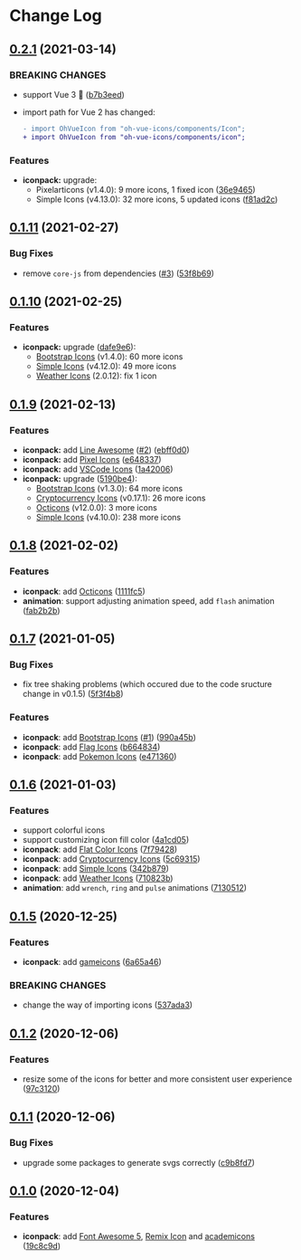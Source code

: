 # Change Log

## [0.2.1](https://github.com/Renovamen/oh-vue-icons/compare/v0.1.11...v0.2.1) (2021-03-14)

### BREAKING CHANGES

- support Vue 3 🎉 ([b7b3eed](https://github.com/Renovamen/oh-vue-icons/commit/b7b3eedf400248aeeb18494ff259faec8bb523ab))
- import path for Vue 2 has changed:

  ```diff
  - import OhVueIcon from "oh-vue-icons/components/Icon";
  + import OhVueIcon from "oh-vue-icons/components/icon";
  ```

### Features

- **iconpack:** upgrade:
  - Pixelarticons (v1.4.0): 9 more icons, 1 fixed icon ([36e9465](https://github.com/Renovamen/oh-vue-icons/commit/36e946528fc490b79876567e3631de69e3029c95))
  - Simple Icons (v4.13.0): 32 more icons, 5 updated icons ([f81ad2c](https://github.com/Renovamen/oh-vue-icons/commit/f81ad2c3ec91d274a3df5897aa254c1f7d8c7343))


## [0.1.11](https://github.com/Renovamen/oh-vue-icons/compare/v0.1.10...v0.1.11) (2021-02-27)

### Bug Fixes

- remove `core-js` from dependencies ([#3](https://github.com/Renovamen/oh-vue-icons/issues/3)) ([53f8b69](https://github.com/Renovamen/oh-vue-icons/commit/53f8b69c4213f27128664eba64be66bd98c3daba))


## [0.1.10](https://github.com/Renovamen/oh-vue-icons/compare/v0.1.9...v0.1.10) (2021-02-25)

### Features

- **iconpack:** upgrade ([dafe9e6](https://github.com/Renovamen/oh-vue-icons/commit/dafe9e6dd21c81b9e204cce76324421e2ceff49c)):
  - [Bootstrap Icons](https://icons.getbootstrap.com/) (v1.4.0): 60 more icons
  - [Simple Icons](https://simpleicons.org/) (v4.12.0): 49 more icons
  - [Weather Icons](https://erikflowers.github.io/weather-icons/) (2.0.12): fix 1 icon


## [0.1.9](https://github.com/Renovamen/oh-vue-icons/compare/v0.1.8...v0.1.9) (2021-02-13)

### Features

- **iconpack:** add [Line Awesome](https://icons8.com/line-awesome) ([#2](https://github.com/Renovamen/oh-vue-icons/issues/2)) ([ebff0d0](https://github.com/Renovamen/oh-vue-icons/commit/ebff0d0cf4db8d778783709aba65fd86eef16fdd))
- **iconpack:** add [Pixel Icons](https://pixelarticons.com/) ([e648337](https://github.com/Renovamen/oh-vue-icons/commit/e6483375bf5a859e985e9d085fae64adc6483e71))
- **iconpack:** add [VSCode Icons](https://github.com/vscode-icons/vscode-icons) ([1a42006](https://github.com/Renovamen/oh-vue-icons/commit/1a42006dad7776a723e201ca078e19c2eabd053a))
- **iconpack:** upgrade ([5190be4](https://github.com/Renovamen/oh-vue-icons/commit/5190be40fc81ea9a315b8f62da3d9e2441d75d7e)):
  - [Bootstrap Icons](https://icons.getbootstrap.com/) (v1.3.0): 64 more icons
  - [Cryptocurrency Icons](https://github.com/spothq/cryptocurrency-icons) (v0.17.1): 26 more icons
  - [Octicons](https://primer.style/octicons/) (v12.0.0): 3 more icons
  - [Simple Icons](https://simpleicons.org/) (v4.10.0): 238 more icons


## [0.1.8](https://github.com/Renovamen/oh-vue-icons/compare/v0.1.7...v0.1.8) (2021-02-02)

### Features

- **iconpack**: add [Octicons](https://primer.style/octicons/) ([1111fc5](https://github.com/Renovamen/oh-vue-icons/commit/1111fc5c0a10966b51c49ae466214b50dbf6843f))
- **animation**: support adjusting animation speed, add `flash` animation ([fab2b2b](https://github.com/Renovamen/oh-vue-icons/commit/fab2b2b92e3da703770a88141aabc2fdc90fe5df))


## [0.1.7](https://github.com/Renovamen/oh-vue-icons/compare/v0.1.6...v0.1.7) (2021-01-05)

### Bug Fixes

- fix tree shaking problems (which occured due to the code sructure change in v0.1.5) ([5f3f4b8](https://github.com/Renovamen/oh-vue-icons/commit/5f3f4b8ca91974236db1a243c11c5029252f5f2a))

### Features

- **iconpack**: add [Bootstrap Icons](https://icons.getbootstrap.com/) ([#1](https://github.com/Renovamen/oh-vue-icons/issues/1)) ([990a45b](https://github.com/Renovamen/oh-vue-icons/commit/990a45b7eaf43b127e10bf12f49a64f65eeaa841))
- **iconpack**: add [Flag Icons](https://flagicons.lipis.dev/) ([b664834](https://github.com/Renovamen/oh-vue-icons/commit/b6648345077c6e712ba6a20e26b45546a5d6586a))
- **iconpack**: add [Pokemon Icons](https://theartificial.github.io/pokemon-icons/) ([e471360](https://github.com/Renovamen/oh-vue-icons/commit/e471360b6cd625729a7e651335fe107927fbf5ee))


## [0.1.6](https://github.com/Renovamen/oh-vue-icons/compare/v0.1.5...v0.1.6) (2021-01-03)

### Features

- support colorful icons
- support customizing icon fill color ([4a1cd05](https://github.com/Renovamen/oh-vue-icons/commit/4a1cd05dfc79d30e68acf250578e12e4bc4707ce))
- **iconpack**: add [Flat Color Icons](https://github.com/icons8/flat-color-icons) ([7f79428](https://github.com/Renovamen/oh-vue-icons/commit/7f79428b62bf563169f7441d0626d77fdcf55af9))
- **iconpack**: add [Cryptocurrency Icons](https://github.com/spothq/cryptocurrency-icons) ([5c69315](https://github.com/Renovamen/oh-vue-icons/commit/5c69315d52e222b298de124fb025db385af09971))
- **iconpack**: add [Simple Icons](https://simpleicons.org/) ([342b879](https://github.com/Renovamen/oh-vue-icons/commit/342b879b3a861c3a296489ccdfcc99393d69de43))
- **iconpack**: add [Weather Icons](https://erikflowers.github.io/weather-icons/) ([710823b](https://github.com/Renovamen/oh-vue-icons/commit/710823b71616a012e4b924dd502336e316902eda))
- **animation**: add `wrench`, `ring` and `pulse` animations ([7130512](https://github.com/Renovamen/oh-vue-icons/commit/7130512af3e89b042566dcc8ffbad7326ac812af))


## [0.1.5](https://github.com/Renovamen/oh-vue-icons/compare/v0.1.2...v0.1.5) (2020-12-25)

### Features

- **iconpack**: add [gameicons](https://game-icons.net/) ([6a65a46](https://github.com/Renovamen/oh-vue-icons/commit/6a65a4663149b5838166fbdf8a4aa4663cdb4928))

### BREAKING CHANGES

- change the way of importing icons ([537ada3](https://github.com/Renovamen/oh-vue-icons/commit/537ada37d4c9bd4cf0277f45e14f2306c0d6c300))


## [0.1.2](https://github.com/Renovamen/oh-vue-icons/compare/v0.1.1...v0.1.2) (2020-12-06)

### Features

- resize some of the icons for better and more consistent user experience ([97c3120](https://github.com/Renovamen/oh-vue-icons/commit/97c31200aeea28b0fe6a1b8fa72b9c3338a0aafa))


## [0.1.1](https://github.com/Renovamen/oh-vue-icons/compare/v0.1.0...v0.1.1) (2020-12-06)

### Bug Fixes

- upgrade some packages to generate svgs correctly ([c9b8fd7](https://github.com/Renovamen/oh-vue-icons/commit/c9b8fd76d0ad3acf477da00a0a5f273a9c9de3fe))


## [0.1.0](https://github.com/Renovamen/oh-vue-icons/compare/19c8c9d74ebf5a23c5dc34aace3b2807b06c9a9a...v0.1.0) (2020-12-04)

### Features

- **iconpack**: add [Font Awesome 5](https://fontawesome.com/), [Remix Icon](https://github.com/Remix-Design/RemixIcon) and [academicons](https://github.com/jpswalsh/academicons) ([19c8c9d](https://github.com/Renovamen/oh-vue-icons/commit/19c8c9d74ebf5a23c5dc34aace3b2807b06c9a9a))

